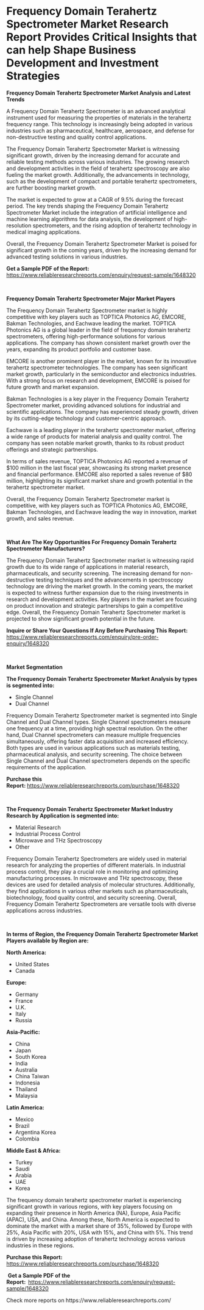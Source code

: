<p><h1>Frequency Domain Terahertz Spectrometer Market Research Report Provides Critical Insights that can help Shape Business Development and Investment Strategies</h1></p><p><strong>Frequency Domain Terahertz Spectrometer Market Analysis and Latest Trends</strong></p>
<p><p>A Frequency Domain Terahertz Spectrometer is an advanced analytical instrument used for measuring the properties of materials in the terahertz frequency range. This technology is increasingly being adopted in various industries such as pharmaceutical, healthcare, aerospace, and defense for non-destructive testing and quality control applications.</p><p>The Frequency Domain Terahertz Spectrometer Market is witnessing significant growth, driven by the increasing demand for accurate and reliable testing methods across various industries. The growing research and development activities in the field of terahertz spectroscopy are also fueling the market growth. Additionally, the advancements in technology, such as the development of compact and portable terahertz spectrometers, are further boosting market growth.</p><p>The market is expected to grow at a CAGR of 9.5% during the forecast period. The key trends shaping the Frequency Domain Terahertz Spectrometer Market include the integration of artificial intelligence and machine learning algorithms for data analysis, the development of high-resolution spectrometers, and the rising adoption of terahertz technology in medical imaging applications.</p><p>Overall, the Frequency Domain Terahertz Spectrometer Market is poised for significant growth in the coming years, driven by the increasing demand for advanced testing solutions in various industries.</p></p>
<p><strong>Get a Sample PDF of the Report:&nbsp;</strong> <a href="https://www.reliableresearchreports.com/enquiry/request-sample/1648320">https://www.reliableresearchreports.com/enquiry/request-sample/1648320</a></p>
<p>&nbsp;</p>
<p><strong>Frequency Domain Terahertz Spectrometer Major Market Players</strong></p>
<p><p>The Frequency Domain Terahertz Spectrometer market is highly competitive with key players such as TOPTICA Photonics AG, EMCORE, Bakman Technologies, and Eachwave leading the market. TOPTICA Photonics AG is a global leader in the field of frequency domain terahertz spectrometers, offering high-performance solutions for various applications. The company has shown consistent market growth over the years, expanding its product portfolio and customer base.</p><p>EMCORE is another prominent player in the market, known for its innovative terahertz spectrometer technologies. The company has seen significant market growth, particularly in the semiconductor and electronics industries. With a strong focus on research and development, EMCORE is poised for future growth and market expansion.</p><p>Bakman Technologies is a key player in the Frequency Domain Terahertz Spectrometer market, providing advanced solutions for industrial and scientific applications. The company has experienced steady growth, driven by its cutting-edge technology and customer-centric approach.</p><p>Eachwave is a leading player in the terahertz spectrometer market, offering a wide range of products for material analysis and quality control. The company has seen notable market growth, thanks to its robust product offerings and strategic partnerships.</p><p>In terms of sales revenue, TOPTICA Photonics AG reported a revenue of $100 million in the last fiscal year, showcasing its strong market presence and financial performance. EMCORE also reported a sales revenue of $80 million, highlighting its significant market share and growth potential in the terahertz spectrometer market.</p><p>Overall, the Frequency Domain Terahertz Spectrometer market is competitive, with key players such as TOPTICA Photonics AG, EMCORE, Bakman Technologies, and Eachwave leading the way in innovation, market growth, and sales revenue.</p></p>
<p>&nbsp;</p>
<p><strong>What Are The Key Opportunities For Frequency Domain Terahertz Spectrometer Manufacturers?</strong></p>
<p><p>The Frequency Domain Terahertz Spectrometer market is witnessing rapid growth due to its wide range of applications in material research, pharmaceuticals, and security screening. The increasing demand for non-destructive testing techniques and the advancements in spectroscopy technology are driving the market growth. In the coming years, the market is expected to witness further expansion due to the rising investments in research and development activities. Key players in the market are focusing on product innovation and strategic partnerships to gain a competitive edge. Overall, the Frequency Domain Terahertz Spectrometer market is projected to show significant growth potential in the future.</p></p>
<p><strong>Inquire or Share Your Questions If Any Before Purchasing This Report:</strong> <a href="https://www.reliableresearchreports.com/enquiry/pre-order-enquiry/1648320">https://www.reliableresearchreports.com/enquiry/pre-order-enquiry/1648320</a></p>
<p>&nbsp;</p>
<p><strong>Market Segmentation</strong></p>
<p><strong>The Frequency Domain Terahertz Spectrometer Market Analysis by types is segmented into:</strong></p>
<p><ul><li>Single Channel</li><li>Dual Channel</li></ul></p>
<p><p>Frequency Domain Terahertz Spectrometer market is segmented into Single Channel and Dual Channel types. Single Channel spectrometers measure one frequency at a time, providing high spectral resolution. On the other hand, Dual Channel spectrometers can measure multiple frequencies simultaneously, offering faster data acquisition and increased efficiency. Both types are used in various applications such as materials testing, pharmaceutical analysis, and security screening. The choice between Single Channel and Dual Channel spectrometers depends on the specific requirements of the application.</p></p>
<p><strong>Purchase this Report:&nbsp;</strong><a href="https://www.reliableresearchreports.com/purchase/1648320">https://www.reliableresearchreports.com/purchase/1648320</a></p>
<p>&nbsp;</p>
<p><strong>The Frequency Domain Terahertz Spectrometer Market Industry Research by Application is segmented into:</strong></p>
<p><ul><li>Material Research</li><li>Industrial Process Control</li><li>Microwave and THz Spectroscopy</li><li>Other</li></ul></p>
<p><p>Frequency Domain Terahertz Spectrometers are widely used in material research for analyzing the properties of different materials. In industrial process control, they play a crucial role in monitoring and optimizing manufacturing processes. In microwave and THz spectroscopy, these devices are used for detailed analysis of molecular structures. Additionally, they find applications in various other markets such as pharmaceuticals, biotechnology, food quality control, and security screening. Overall, Frequency Domain Terahertz Spectrometers are versatile tools with diverse applications across industries.</p></p>
<p>&nbsp;</p>
<p><strong>In terms of Region, the Frequency Domain Terahertz Spectrometer Market Players available by Region are:</strong></p>
<p>
    <p> <strong> North America: </strong>
        <ul>
            <li>United States</li>
            <li>Canada</li>
        </ul>
        </p> 
    <p> <strong> Europe: </strong>
        <ul>
            <li>Germany</li>
            <li>France</li>
            <li>U.K.</li>
            <li>Italy</li>
            <li>Russia</li>
        </ul>
        </p> 
    <p> <strong> Asia-Pacific: </strong>
        <ul>
            <li>China</li>
            <li>Japan</li>
            <li>South Korea</li>
            <li>India</li>
            <li>Australia</li>
            <li>China Taiwan</li>
            <li>Indonesia</li>
            <li>Thailand</li>
            <li>Malaysia</li>
        </ul>
        </p> 
    <p> <strong> Latin America: </strong>
        <ul>
            <li>Mexico</li>
            <li>Brazil</li>
            <li>Argentina Korea</li>
            <li>Colombia</li>
        </ul>
        </p> 
    <p> <strong> Middle East & Africa: </strong>
        <ul>
            <li>Turkey</li>
            <li>Saudi</li>
            <li>Arabia</li>
            <li>UAE</li>
            <li>Korea</li>
        </ul>
    </p>
    </p>
<p><p>The frequency domain terahertz spectrometer market is experiencing significant growth in various regions, with key players focusing on expanding their presence in North America (NA), Europe, Asia Pacific (APAC), USA, and China. Among these, North America is expected to dominate the market with a market share of 35%, followed by Europe with 25%, Asia Pacific with 20%, USA with 15%, and China with 5%. This trend is driven by increasing adoption of terahertz technology across various industries in these regions.</p></p>
<p><strong>Purchase this Report: </strong><a href="https://www.reliableresearchreports.com/purchase/1648320">https://www.reliableresearchreports.com/purchase/1648320</a></p>
<p>&nbsp;<strong>Get a Sample PDF of the Report:&nbsp;&nbsp;</strong><a href="https://www.reliableresearchreports.com/enquiry/request-sample/1648320">https://www.reliableresearchreports.com/enquiry/request-sample/1648320</a></p>
<p><strong></strong></p>
<p>Check more reports on https://www.reliableresearchreports.com/</p>